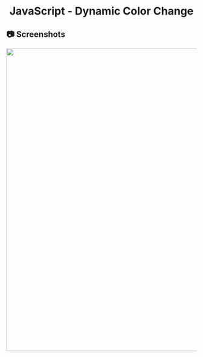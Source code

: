 <h1 align="center">
   JavaScript - Dynamic Color Change
</h1>

<h2>
📷 Screenshots
</h2>

<p align="center">
  <img src="https://github.com/ozkannbuyuk/js-exercises/assets/111967202/55b448e1-59c3-4490-930a-1ade13d8346b" width="800" />
</p>
